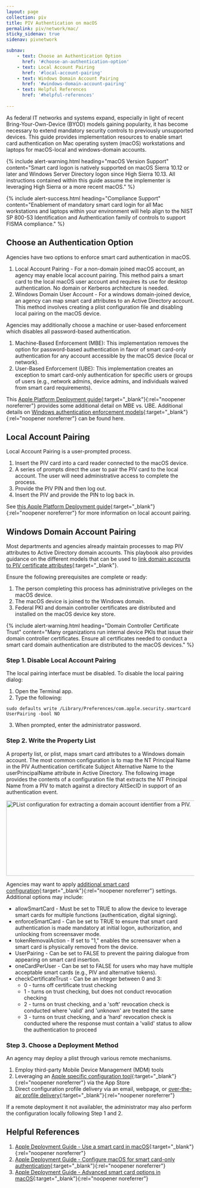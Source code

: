 ```yaml
---
layout: page
collection: piv
title: PIV Authentication on macOS
permalink: piv/network/mac/
sticky_sidenav: true
sidenav: pivnetwork

subnav:
    - text: Choose an Authentication Option
      href: '#choose-an-authentication-option'
    - text: Local Account Pairing
      href: '#local-account-pairing'
    - text: Windows Domain Account Pairing
      href: '#windows-domain-account-pairing'
    - text: Helpful References
      href: '#helpful-references'
      
---
```


As federal IT networks and systems expand, especially in light of recent Bring-Your-Own-Device (BYOD) models gaining popularity, it has become necessary to extend mandatory security controls to previously unsupported devices. This guide provides implementation resources to enable smart card authentication on Mac operating system (macOS) workstations and laptops for macOS-local and windows-domain accounts.

{% include alert-warning.html heading="macOS Version Support" content="Smart card logon is natively supported on macOS Sierra 10.12 or later and Windows Server Directory logon since High Sierra 10.13. All instructions contained within this guide assume the implementer is leveraging High Sierra or a more recent macOS." %}

{% include alert-success.html heading="Compliance Support" content="Enablement of mandatory smart card login for all Mac workstations and laptops within your environment will help align to the NIST SP 800-53 Identification and Authentication family of controls to support FISMA compliance." %} 

## Choose an Authentication Option
Agencies have two options to enforce smart card authentication in macOS.
1. Local Account Pairing - For a non-domain joined macOS account, an agency may enable local account pairing. This method pairs a smart card to the local macOS user account and requires its use for desktop authentication. No domain or Kerberos architecture is needed.
2. Windows Domain User Account - For a windows domain-joined device, an agency can map smart card attributes to an Active Directory account. This method involves creating a plist configuration file and disabling local pairing on the macOS device.

Agencies may additionally choose a machine or user-based enforcement which disables all password-based authentication.
1. Machine-Based Enforcement (MBE): This implementation removes the option for password-based authentication in favor of smart card-only authentication for any account accessible by the macOS device (local or network).
2. User-Based Enforcement (UBE): This implementation creates an exception to smart card-only authentication for specific users or groups of users (e.g., network admins, device admins, and individuals waived from smart card requirements).

This [Apple Platform Deployment guide](https://support.apple.com/guide/deployment/configure-macos-smart-cardonly-authentication-depfce8de48b/1/web/1.0){:target="_blank"}{:rel="noopener noreferrer"} provides some additional detail on MBE vs. UBE. Additional details on [Windows authentication enforcement models]({{site.baseurl}}/piv/network/group/){:target="_blank"}{:rel="noopener noreferrer"} can be found here.

## Local Account Pairing
Local Account Pairing is a user-prompted process.
1. Insert the PIV card into a card reader connected to the macOS device.
2. A series of prompts direct the user to pair the PIV card to the local account. The user will need administrative access to complete the process.
3. Provide the PIV PIN and then log out.
4. Insert the PIV and provide the PIN to log back in.

See [this Apple Platform Deployment guide](https://support.apple.com/guide/deployment/use-a-smart-card-depc705651a9/web){:target="_blank"}{:rel="noopener noreferrer"} for more information on local account pairing.

## Windows Domain Account Pairing
Most departments and agencies already maintain processes to map PIV attributes to Active Directory domain accounts. This playbook also provides guidance on the different models that can be used to [link domain accounts to PIV certificate attributes]({{site.baseurl}}/piv/network/account/){:target="_blank"}.

Ensure the following prerequisites are complete or ready:
1. The person completing this process has administrative privileges on the macOS device.
2. The macOS device is joined to the Windows domain.
3. Federal PKI and domain controller certificates are distributed and installed on the macOS device key store.

{% include alert-warning.html heading="Domain Controller Certificate Trust" content="Many organizations run internal device PKIs that issue their domain controller certificates. Ensure all certificates needed to conduct a smart card domain authentication are distributed to the macOS devices." %}

### Step 1. Disable Local Account Pairing
The local pairing interface must be disabled. To disable the local pairing dialog:
1. Open the Terminal app.
2. Type the following: 
```
sudo defaults write /Library/Preferences/com.apple.security.smartcard UserPairing -bool NO
```
3. When prompted, enter the administrator password.

### Step 2. Write the Property List
A property list, or plist, maps smart card attributes to a Windows domain account. The most common configuration is to map the NT Principal Name in the PIV Authentication certificate Subject Alternative Name to the userPrincipalName attribute in Active Directory. The following image provides the contents of a configuration file that extracts the NT Principal Name from a PIV to match against a directory AltSecID in support of an authentication event.

<img src="{{site.baseurl}}/assets/piv/attribute_mapping_plist.png" alt="PList configuration for extracting a domain account identifier from a PIV." width="560" height="201">

Agencies may want to apply [additional smart card configuration](https://developer.apple.com/documentation/devicemanagement/smartcard){:target="_blank"}{:rel="noopener noreferrer"} settings. Additional options may include:
- allowSmartCard - Must be set to TRUE to allow the device to leverage smart cards for multiple functions (authentication, digital signing). 
- enforceSmartCard - Can be set to TRUE to ensure that smart card authentication is made mandatory at initial logon, authorization, and unlocking from screensaver mode.
- tokenRemovalAction - If set to "1," enables the screensaver when a smart card is physically removed from the device.
- UserPairing - Can be set to FALSE to prevent the pairing dialogue from appearing on smart card insertion.
- oneCardPerUser - Can be set to FALSE for users who may have multiple acceptable smart cards (e.g., PIV and alternative tokens).
- checkCertificateTrust - Can be an integer between 0 and 3:
    - 0 - turns off certificate trust checking
    - 1 - turns on trust checking, but does not conduct revocation checking
    - 2 - turns on trust checking, and a 'soft' revocation check is conducted where 'valid' and 'unknown' are treated the same
    - 3 - turns on trust checking, and a 'hard' revocation check is conducted where the response must contain a 'valid' status to allow the authentication to proceed

### Step 3. Choose a Deployment Method
An agency may deploy a plist through various remote mechanisms.
1. Employ third-party Mobile Device Management (MDM) tools
2. Leveraging an [Apple specific configuration tool](https://apps.apple.com/us/app/apple-configurator-2/id1037126344?mt=12){:target="_blank"}{:rel="noopener noreferrer"} via the App Store
3. Direct configuration profile delivery via an email, webpage, or [over-the-air profile delivery](https://developer.apple.com/library/archive/documentation/NetworkingInternet/Conceptual/iPhoneOTAConfiguration/Introduction/Introduction.html#//apple_ref/doc/uid/TP40009505){:target="_blank"}{:rel="noopener noreferrer"}

If a remote deployment it not availabler, the administrator may also perform the configuration locally following Step 1 and 2.

## Helpful References
1. [Apple Deployment Guide - Use a smart card in macOS](https://support.apple.com/guide/deployment/use-a-smart-card-depc705651a9/web){:target="_blank"}{:rel="noopener noreferrer"}
2. [Apple Deployment Guide - Configure macOS for smart card-only authentication](https://support.apple.com/guide/deployment/configure-macos-smart-cardonly-authentication-depfce8de48b/1/web/1.0){:target="_blank"}{:rel="noopener noreferrer"}
3. [Apple Deployment Guide - Advanced smart card options in macOS](https://support.apple.com/guide/deployment/advanced-smart-card-options-dep7b2ede1e3/1/web/1.0){:target="_blank"}{:rel="noopener noreferrer"}
